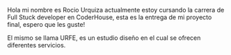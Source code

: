 Hola mi nombre es Rocio Urquiza actualmente estoy cursando la carrera de Full Stuck developer en CoderHouse,
esta es la entrega de mi proyecto final, espero que les guste!

El mismo se llama URFE, es un estudio diseño en el cual se ofrecen diferentes servicios.
